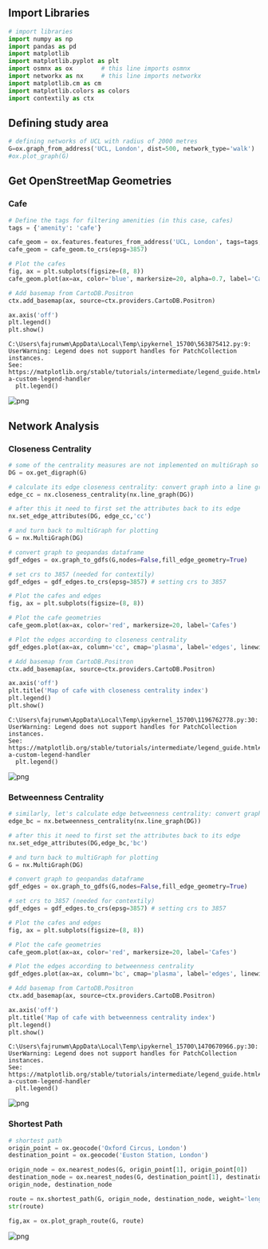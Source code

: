 ## Import Libraries


```python
# import libraries
import numpy as np
import pandas as pd
import matplotlib
import matplotlib.pyplot as plt
import osmnx as ox        # this line imports osmnx
import networkx as nx     # this line imports networkx
import matplotlib.cm as cm
import matplotlib.colors as colors
import contextily as ctx
```

## Defining study area


```python
# defining networks of UCL with radius of 2000 metres
G=ox.graph_from_address('UCL, London', dist=500, network_type='walk')
#ox.plot_graph(G)
```

## Get OpenStreetMap Geometries

### Cafe


```python
# Define the tags for filtering amenities (in this case, cafes)
tags = {'amenity': 'cafe'}

cafe_geom = ox.features.features_from_address('UCL, London', tags=tags, dist=500)
cafe_geom = cafe_geom.to_crs(epsg=3857)
```


```python
# Plot the cafes
fig, ax = plt.subplots(figsize=(8, 8))
cafe_geom.plot(ax=ax, color='blue', markersize=20, alpha=0.7, label='Cafes')

# Add basemap from CartoDB.Positron
ctx.add_basemap(ax, source=ctx.providers.CartoDB.Positron)

ax.axis('off')
plt.legend()
plt.show()
```

    C:\Users\fajrunwm\AppData\Local\Temp\ipykernel_15700\563875412.py:9: UserWarning: Legend does not support handles for PatchCollection instances.
    See: https://matplotlib.org/stable/tutorials/intermediate/legend_guide.html#implementing-a-custom-legend-handler
      plt.legend()
    


    
![png](bloomsbury_network_analysis_files/bloomsbury_network_analysis_7_1.png)
    


## Network Analysis

### Closeness Centrality


```python
# some of the centrality measures are not implemented on multiGraph so first set as diGraph
DG = ox.get_digraph(G)
```


```python
# calculate its edge closeness centrality: convert graph into a line graph so edges become nodes and vice versa
edge_cc = nx.closeness_centrality(nx.line_graph(DG))

# after this it need to first set the attributes back to its edge
nx.set_edge_attributes(DG, edge_cc,'cc')

# and turn back to multiGraph for plotting
G = nx.MultiGraph(DG)

# convert graph to geopandas dataframe
gdf_edges = ox.graph_to_gdfs(G,nodes=False,fill_edge_geometry=True)

# set crs to 3857 (needed for contextily)
gdf_edges = gdf_edges.to_crs(epsg=3857) # setting crs to 3857

# Plot the cafes and edges
fig, ax = plt.subplots(figsize=(8, 8))

# Plot the cafe geometries
cafe_geom.plot(ax=ax, color='red', markersize=20, label='Cafes')

# Plot the edges according to closeness centrality
gdf_edges.plot(ax=ax, column='cc', cmap='plasma', label='edges', linewidth=1, legend=True, legend_kwds={'shrink': 0.8})

# Add basemap from CartoDB.Positron
ctx.add_basemap(ax, source=ctx.providers.CartoDB.Positron)

ax.axis('off')
plt.title('Map of cafe with closeness centrality index')
plt.legend()
plt.show()
```

    C:\Users\fajrunwm\AppData\Local\Temp\ipykernel_15700\1196762778.py:30: UserWarning: Legend does not support handles for PatchCollection instances.
    See: https://matplotlib.org/stable/tutorials/intermediate/legend_guide.html#implementing-a-custom-legend-handler
      plt.legend()
    


    
![png](bloomsbury_network_analysis_files/bloomsbury_network_analysis_11_1.png)
    


### Betweenness Centrality


```python
# similarly, let's calculate edge betweenness centrality: convert graph to a line graph so edges become nodes and vice versa
edge_bc = nx.betweenness_centrality(nx.line_graph(DG))

# after this it need to first set the attributes back to its edge
nx.set_edge_attributes(DG,edge_bc,'bc')

# and turn back to multiGraph for plotting
G = nx.MultiGraph(DG)

# convert graph to geopandas dataframe
gdf_edges = ox.graph_to_gdfs(G,nodes=False,fill_edge_geometry=True)

# set crs to 3857 (needed for contextily)
gdf_edges = gdf_edges.to_crs(epsg=3857) # setting crs to 3857

# Plot the cafes and edges
fig, ax = plt.subplots(figsize=(8, 8))

# Plot the cafe geometries
cafe_geom.plot(ax=ax, color='red', markersize=20, label='Cafes')

# Plot the edges according to betweenness centrality
gdf_edges.plot(ax=ax, column='bc', cmap='plasma', label='edges', linewidth=1, legend=True, legend_kwds={'shrink': 0.8})

# Add basemap from CartoDB.Positron
ctx.add_basemap(ax, source=ctx.providers.CartoDB.Positron)

ax.axis('off')
plt.title('Map of cafe with betweenness centrality index')
plt.legend()
plt.show()
```

    C:\Users\fajrunwm\AppData\Local\Temp\ipykernel_15700\1470670966.py:30: UserWarning: Legend does not support handles for PatchCollection instances.
    See: https://matplotlib.org/stable/tutorials/intermediate/legend_guide.html#implementing-a-custom-legend-handler
      plt.legend()
    


    
![png](bloomsbury_network_analysis_files/bloomsbury_network_analysis_13_1.png)
    


### Shortest Path


```python
# shortest path
origin_point = ox.geocode('Oxford Circus, London')
destination_point = ox.geocode('Euston Station, London')

origin_node = ox.nearest_nodes(G, origin_point[1], origin_point[0])
destination_node = ox.nearest_nodes(G, destination_point[1], destination_point[0])
origin_node, destination_node

route = nx.shortest_path(G, origin_node, destination_node, weight='length')
str(route)

fig,ax = ox.plot_graph_route(G, route)
```


    
![png](bloomsbury_network_analysis_files/bloomsbury_network_analysis_15_0.png)
    

